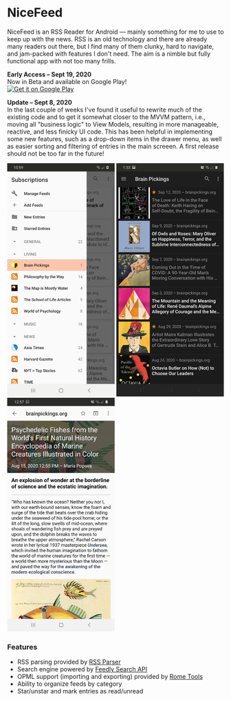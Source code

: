 # NiceFeed
NiceFeed is an RSS Reader for Android — mainly something for me to use to keep up with the news. RSS is an old technology and there are already many readers out there, but I find many of them clunky, hard to navigate, and jam-packed with features I don't need. The aim is a nimble but fully functional app with not too many frills.

<b>Early Access – Sept 19, 2020</b><br>
Now in Beta and available on Google Play!<br>
<a href='https://play.google.com/store/apps/details?id=com.joshuacerdenia.android.nicefeed&pcampaignid=pcampaignidMKT-Other-global-all-co-prtnr-py-PartBadge-Mar2515-1'><img alt='Get it on Google Play' width="250" src='https://play.google.com/intl/en_us/badges/static/images/badges/en_badge_web_generic.png'/></a>

<b>Update – Sept 8, 2020</b><br>
In the last couple of weeks I've found it useful to rewrite much of the existing code and to get it somewhat closer to the MVVM pattern, i.e., moving all "business logic" to View Models, resulting in more manageable, reactive, and less finicky UI code. This has been helpful in implementing some new features, such as a drop-down items in the drawer menu, as well as easier sorting and filtering of entries in the main screeen. A first release should not be too far in the future!<br>

<img width="250" src="Screenshot-1.jpg"> <img width="250" src="Screenshot-2.jpg"> <img width="250" src="Screenshot-3.jpg">

<h3>Features</h3>
<ul>
  <li>RSS parsing provided by <a href="https://github.com/prof18/RSS-Parser">RSS Parser</a></li>
  <li>Search engine powered by <a href="https://developer.feedly.com/v3/search/">Feedly Search API</a></li>
  <li>OPML support (importing and exporting) provided by <a href="https://github.com/rometools/rome">Rome Tools</a>
  <li>Ability to organize feeds by category</li>
  <li>Star/unstar and mark entries as read/unread</li>
</ul>
